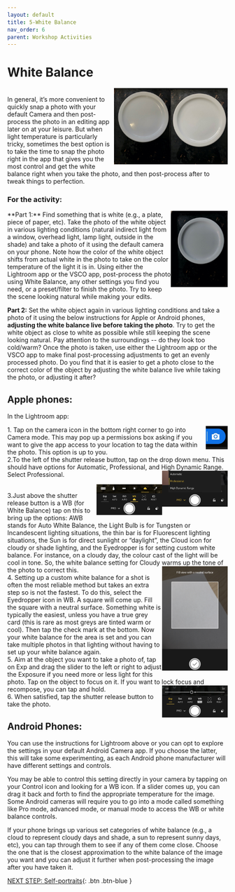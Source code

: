 ```yaml
---
layout: default
title: 5-White Balance
nav_order: 6
parent: Workshop Activities
---
```

# White Balance
<img src="images//photo-white-01.jpeg" style="float:right;width:130px;" alt=picture of a plate white balance>
<img src="images//photo-white-03.jpeg" style="float:right;width:130px;" alt=white plate example><br>
In general, it’s more convenient to quickly snap a photo with your default Camera and then post-process the photo in an editing app later on at your leisure. But when light temperature is particularly tricky, sometimes the best option is to take the time to snap the photo right in the app that gives you the most control and get the white balance right when you take the photo, and then post-process after to tweak things to perfection.  

### For the activity:
<img src="images//photo-white-02.jpeg" style="float:right;width:130px;" alt=white plate example>
**Part 1:** Find something that is white (e.g., a plate, piece of paper, etc). Take the photo of the white object in various lighting conditions (natural indirect light from a window, overhead light, lamp light, outside in the shade) and take a photo of it using the default camera on your phone. Note how the color of the white object shifts from actual white in the photo to take on the color temperature of the light it is in. Using either the Lightroom app or the VSCO app, post-process the photo using White Balance, any other settings you find you need, or a preset/filter to finish the photo. Try to keep the scene looking natural while making your edits.

**Part 2:**  Set the white object again in various lighting conditions and take a photo of it using the below instructions for Apple or Android phones, <b>adjusting the white balance live before taking the photo</b>. Try to get the white object as close to white as possible while still keeping the scene looking natural. Pay attention to the surroundings -- do they look too cold/warm? Once the photo is taken, use either the Lightroom app or the VSCO app to make final post-processing adjustments to get an evenly processed photo. Do you find that it is easier to get a photo close to the correct color of the object by adjusting the white balance live while taking the photo, or adjusting it after?

## Apple phones:
In the Lightroom app:<br>

<img src="images//cam.jpg" style="float:right;width:50px;" alt=camera icon screenshot>
1. Tap on the camera icon in the bottom right corner to go into Camera mode. This may pop up a permissions box asking if you want to give the app access to your location to tag the data within the photo. This option is up to you. <br>
2.To the left of the shutter release button, tap on the drop down menu. This should have options for Automatic, Professional, and High Dynamic Range. Select Professional. <img src="images//promode.jpg" style="float:right;width:150px;" alt=professional mode screenshot> <br>

<img src="images//wb.jpg" style="float:right;width:150px;" alt=white balance tool icon screenshot><br>
3.Just above the shutter release button is a WB (for White Balance) tap on this to bring up the options: AWB stands for Auto White Balance, the Light Bulb is for Tungsten or Incandescent lighting situations, the thin bar is for Fluorescent lighting situations, the Sun is for direct sunlight or “daylight”, the Cloud icon for cloudy or shade lighting, and the Eyedropper is for setting custom white balance. For instance, on a cloudy day, the colour cast of the light will be cool in tone. So, the white balance setting for Cloudy warms up the tone of the photo to correct this. <img src="images//whitecard.jpg" style="float:right;width:150px;" alt=white balance selection tool screenshot><br>
4. Setting up a custom white balance for a shot is often the most reliable method but takes an extra step so is not the fastest. To do this, select the Eyedropper icon in WB. A square will come up. Fill the square with a neutral surface. Something white is typically the easiest, unless you have a true grey card (this is rare as most greys are tinted warm or cool). Then tap the check mark at the bottom. Now your white balance for the area is set and you can take multiple photos in that lighting without having to set up your white balance again. <br>
5. Aim at the object you want to take a photo of, tap on Exp and drag the slider to the left or right to adjust the Exposure if you need more or less light for this photo. Tap on the object to focus on it. If you want to lock focus and recompose, you can tap and hold. <img src="images//exposure.jpg" style="float:right;width:150px;" alt=exposure tool screenshot><br>
6. When satisfied, tap the shutter release button to take the photo.


## Android Phones:
You can use the instructions for Lightroom above or you can opt to explore the settings in your default Android Camera app. If you choose the latter, this will take some experimenting, as each Android phone manufacturer will have different settings and controls. 

You may be able to control this setting directly in your camera by tapping on your Control icon and looking for a WB icon. If a slider comes up, you can drag it back and forth to find the appropriate temperature for the image. Some Android cameras will require you to go into a mode called something like Pro mode, advanced mode, or manual mode to access the WB or white balance controls.

If your phone brings up various set categories of white balance (e.g., a cloud to represent cloudy days and shade, a sun to represent sunny days, etc), you can tap through them to see if any of them come close. Choose the one that is the closest approximation to the white balance of the image you want and you can adjust it further when post-processing the image after you have taken it. 

[NEXT STEP: Self-portraits](self-portraits.html){: .btn .btn-blue }
